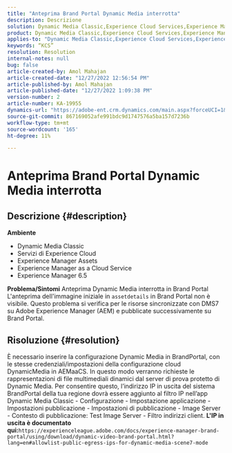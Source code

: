 ```yaml
---
title: "Anteprima Brand Portal Dynamic Media interrotta"
description: Descrizione
solution: Dynamic Media Classic,Experience Cloud Services,Experience Manager,Experience Manager as a Cloud Service
product: Dynamic Media Classic,Experience Cloud Services,Experience Manager,Experience Manager as a Cloud Service
applies-to: "Dynamic Media Classic,Experience Cloud Services,Experience Manager Assets,Experience Manager as a Cloud Service,Experience Manager 6.5"
keywords: “KCS”
resolution: Resolution
internal-notes: null
bug: false
article-created-by: Amol Mahajan
article-created-date: "12/27/2022 12:56:54 PM"
article-published-by: Amol Mahajan
article-published-date: "12/27/2022 1:09:38 PM"
version-number: 2
article-number: KA-19955
dynamics-url: "https://adobe-ent.crm.dynamics.com/main.aspx?forceUCI=1&pagetype=entityrecord&etn=knowledgearticle&id=5a3787ef-e585-ed11-81ad-6045bd0067ea"
source-git-commit: 867169052afe991bdc9d1747576a5ba157d7236b
workflow-type: tm+mt
source-wordcount: '165'
ht-degree: 11%

---
```


# Anteprima Brand Portal Dynamic Media interrotta

## Descrizione {#description}

<b>Ambiente</b>
- Dynamic Media Classic
- Servizi di Experience Cloud
- Experience Manager Assets
- Experience Manager as a Cloud Service
- Experience Manager 6.5



<b>Problema/Sintomi</b>
Anteprima Dynamic Media interrotta in Brand Portal L&#39;anteprima dell&#39;immagine iniziale in `assetdetails` in Brand Portal non è visibile. Questo problema si verifica per le risorse sincronizzate con DMS7 su Adobe Experience Manager (AEM) e pubblicate successivamente su Brand Portal.


## Risoluzione {#resolution}


È necessario inserire la configurazione Dynamic Media in BrandPortal, con le stesse credenziali/impostazioni della configurazione cloud DynamicMedia in AEMaaCS. In questo modo verranno richieste le rappresentazioni di file multimediali dinamici dal server di prova protetto di Dynamic Media. Per consentire questo, l’indirizzo IP in uscita del sistema BrandPortal della tua regione dovrà essere aggiunto al filtro IP nell’app Dynamic Media Classic - Configurazione - Impostazione applicazione - Impostazioni pubblicazione - Impostazioni di pubblicazione - Image Server - Contesto di pubblicazione: Test Image Server - Filtro indirizzi client. <b>L&#39;IP in uscita è documentato qui:</b>`https://experienceleague.adobe.com/docs/experience-manager-brand-portal/using/download/dynamic-video-brand-portal.html?lang=en#allowlist-public-egress-ips-for-dynamic-media-scene7-mode`
